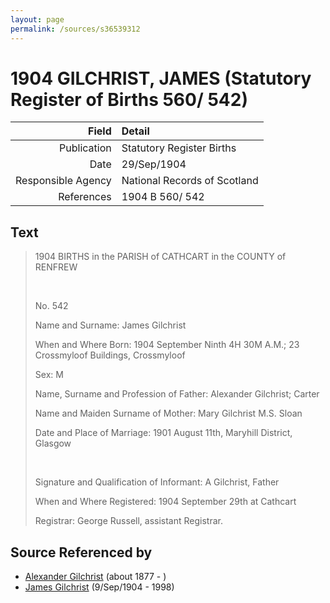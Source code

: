 ```yaml
---
layout: page
permalink: /sources/s36539312
---
```


# 1904 GILCHRIST, JAMES (Statutory Register of Births 560/ 542)

Field | Detail
---:|:---
Publication | Statutory Register Births
Date | 29/Sep/1904
Responsible Agency | National Records of Scotland
References | 1904 B 560/ 542

## Text

> 1904 BIRTHS in the PARISH of CATHCART in the COUNTY of RENFREW
>
> <br/>
>
> No. 542
>
> Name and Surname: James Gilchrist
>
> When and Where Born: 1904 September Ninth 4H 30M A.M.; 23 Crossmyloof Buildings, Crossmyloof
>
> Sex: M
>
> Name, Surname and Profession of Father: Alexander Gilchrist; Carter
>
> Name and Maiden Surname of Mother: Mary Gilchrist M.S. Sloan
>
> Date and Place of Marriage: 1901 August 11th, Maryhill District, Glasgow
>
> <br/>
>
> Signature and Qualification of Informant: A Gilchrist, Father
>
> When and Where Registered: 1904 September 29th at Cathcart
>
> Registrar: George Russell, assistant Registrar.
>

## Source Referenced by

* [Alexander Gilchrist](../people/@61092708@-alexander-gilchrist-b1877-d.md) (about 1877 - )
* [James Gilchrist](../people/@43287262@-james-gilchrist-b1904-9-9-d1998.md) (9/Sep/1904 - 1998)
